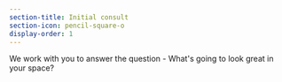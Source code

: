 ```yaml
---
section-title: Initial consult
section-icon: pencil-square-o
display-order: 1
---
```

We work with you to answer the question - What's going to look great in your space?
